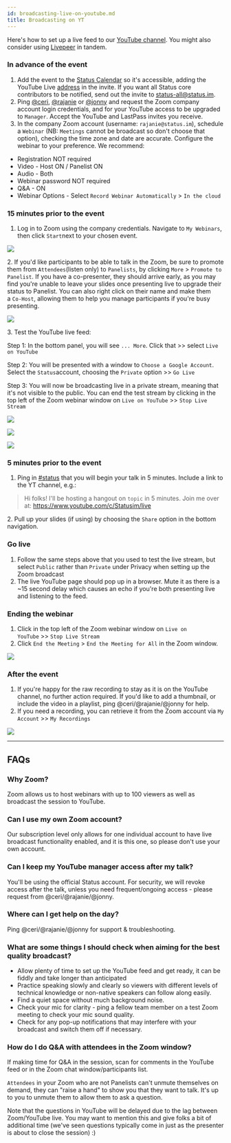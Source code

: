 ```yaml
---
id: broadcasting-live-on-youtube.md
title: Broadcasting on YT
---
```


Here's how to set up a live feed to our [YouTube channel](https://www.youtube.com/c/Statusim). You might also consider using [Livepeer](https://people-ops.status.im/broadcasting-on-livepeer/) in tandem.

### In advance of the event

1.  Add the event to the [Status Calendar](https://calendar.google.com/calendar?cid=c3RhdHVzLmltX2dlMGd0MGw5ajI3NjNhZ2lkYWo2dTM2b2FrQGdyb3VwLmNhbGVuZGFyLmdvb2dsZS5jb20) so it's accessible, adding the YouTube Live [address](https://www.youtube.com/c/Statusim/live) in the invite. If you want all Status core contributors to be notified, send out the invite to <status-all@status.im>.
2.  Ping [@ceri](status-im://user/0x048cf942082726d25dbfc7fae43436388df5c9a8af0987a91cef5fe9928beff3c52c34f98212e4bcd983ba3e1ae0e03fc05c7ced6a43ddc8814187d4856502c1ca), [@rajanie](status-im://user/0x04aca623746382b59a7bdce5e7ef93b3fe7eb30af7a0f246cafc22bd59b9d1de540d01d512cd1636a7f1e8250a8fbc85880a158afbf96f65d089610c8ec0074f83) or [@jonny](status-im://user/0x04f05d31956e9c918c35c30defe1ab69bc693d27eb3f79d619c3ba4f9f044b2349a79fb38e3a614ce9af1286910aa19bf24b53c18d48e10657cbf615a380928f6e) and request the Zoom company account login credentials, and for your YouTube access to be upgraded to `Manager`. Accept the YouTube and LastPass invites you receive.
3.  In the company Zoom account (username: `rajanie@status.im`), schedule a `Webinar` (NB: `Meetings` cannot be broadcast so don't choose that option), checking the time zone and date are accurate. Configure the webinar to your preference. We recommend:

-   Registration NOT required
-   Video - Host ON / Panelist ON
-   Audio - Both
-   Webinar password NOT required
-   Q&A - ON
-   Webinar Options - Select `Record Webinar Automatically` > `In the cloud`

### 15 minutes prior to the event

1.  Log in to Zoom using the company credentials. Navigate to `My Webinars`, then click `Start`next to your chosen event.

![](https://people-ops.status.im/content/images/2019/01/Screen-Shot-2019-01-15-at-11.40.19.png)

2\. If you'd like participants to be able to talk in the Zoom, be sure to promote them from `Attendees`(listen only) to `Panelists`, by clicking `More` > `Promote to Panelist`. If you have a co-presenter, they should arrive early, as you may find you're unable to leave your slides once presenting live to upgrade their status to Panelist. You can also right click on their name and make them a `Co-Host`, allowing them to help you manage participants if you're busy presenting.

![](https://people-ops.status.im/content/images/2019/01/Screen-Shot-2019-01-15-at-11.53.18.png)

3\. Test the YouTube live feed:

Step 1: In the bottom panel, you will see `... More`. Click that >> select `Live on YouTube`

Step 2: You will be presented with a window to `Choose a Google Account`. Select the `Status`account, choosing the `Private` option >> `Go Live`

Step 3: You will now be broadcasting live in a private stream, meaning that it's not visible to the public. You can end the test stream by clicking in the top left of the Zoom webinar window on `Live on YouTube` >> `Stop Live Stream`

![](https://people-ops.status.im/content/images/2019/01/Screen-Shot-2019-01-15-at-12.05.57-1.png)

![](https://people-ops.status.im/content/images/2019/01/Screen-Shot-2019-01-15-at-12.39.58.png)

![](https://people-ops.status.im/content/images/2019/01/Screen-Shot-2019-01-15-at-12.43.13.png)

### 5 minutes prior to the event

1.  Ping in [#status](https://get.status.im/chat/public/status) that you will begin your talk in 5 minutes. Include a link to the YT channel, e.g.:

> Hi folks! I'll be hosting a hangout on `topic` in 5 minutes. Join me over at: https://www.youtube.com/c/Statusim/live

2\. Pull up your slides (if using) by choosing the `Share` option in the bottom navigation.

### Go live

1.  Follow the same steps above that you used to test the live stream, but select `Public` rather than `Private` under Privacy when setting up the Zoom broadcast
2.  The live YouTube page should pop up in a browser. Mute it as there is a ~15 second delay which causes an echo if you're both presenting live and listening to the feed.

### Ending the webinar

1.  Click in the top left of the Zoom webinar window on `Live on YouTube` >> `Stop Live Stream`
2.  Click `End the Meeting` > `End the Meeting for All` in the Zoom window.

![](https://people-ops.status.im/content/images/2019/01/Screen-Shot-2019-01-15-at-12.52.17-1.png)

### After the event

1.  If you're happy for the raw recording to stay as it is on the YouTube channel, no further action required. If you'd like to add a thumbnail, or include the video in a playlist, ping @ceri/@rajanie/@jonny for help.
2.  If you need a recording, you can retrieve it from the Zoom account via `My Account` >> `My Recordings`

![](https://people-ops.status.im/content/images/2019/01/Screen-Shot-2019-01-15-at-12.57.22.png)

* * * * *

FAQs
----

### Why Zoom?

Zoom allows us to host webinars with up to 100 viewers as well as broadcast the session to YouTube.

### Can I use my own Zoom account?

Our subscription level only allows for one individual account to have live broadcast functionality enabled, and it is this one, so please don't use your own account.

### Can I keep my YouTube manager access after my talk?

You'll be using the official Status account. For security, we will revoke access after the talk, unless you need frequent/ongoing access - please request from @ceri/@rajanie/@jonny.

### Where can I get help on the day?

Ping @ceri/@rajanie/@jonny for support & troubleshooting.

### What are some things I should check when aiming for the best quality broadcast?

-   Allow plenty of time to set up the YouTube feed and get ready, it can be fiddly and take longer than anticipated
-   Practice speaking slowly and clearly so viewers with different levels of technical knowledge or non-native speakers can follow along easily.
-   Find a quiet space without much background noise.
-   Check your mic for clarity - ping a fellow team member on a test Zoom meeting to check your mic sound quality.
-   Check for any pop-up notifications that may interfere with your broadcast and switch them off if necessary.

### How do I do Q&A with attendees in the Zoom window?

If making time for Q&A in the session, scan for comments in the YouTube feed or in the Zoom chat window/participants list.

`Attendees` in your Zoom who are not Panelists can't unmute themselves on demand, they can "raise a hand" to show you that they want to talk. It's up to you to unmute them to allow them to ask a question.

Note that the questions in YouTube will be delayed due to the lag between Zoom/YouTube live. You may want to mention this and give folks a bit of additional time (we've seen questions typically come in just as the presenter is about to close the session) :)
